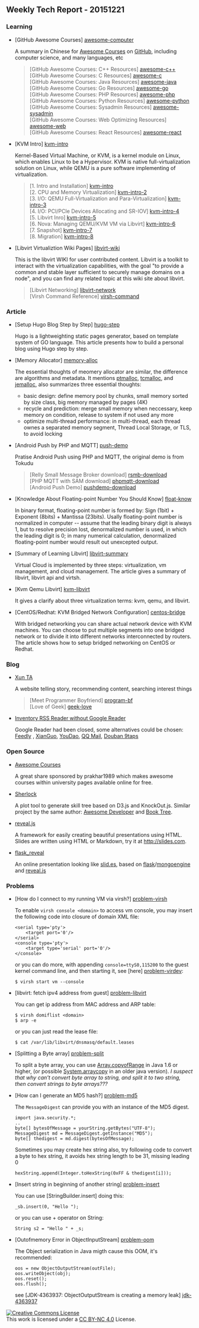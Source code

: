 ## Weekly Tech Report - 20151221

### Learning

+   [GitHub Awesome Courses] [awesome-computer]

    A summary in Chinese for [Awesome Courses] on [GitHub], including computer
    science, and many languages, etc

    > [GitHub Awesome Courses: C++ Resources] [awesome-c++]  
    > [GitHub Awesome Courses: C Resources] [awesome-c]  
    > [GitHub Awesome Courses: Java Resources] [awesome-java]  
    > [GitHub Awesome Courses: Go Resources] [awesome-go]  
    > [GitHub Awesome Courses: PHP Resources] [awesome-php]  
    > [GitHub Awesome Courses: Python Resources] [awesome-python]  
    > [GitHub Awesome Courses: Sysadmin Resources] [awesome-sysadmin]  
    > [GitHub Awesome Courses: Web Optimizing Resources] [awesome-web]  
    > [GitHub Awesome Courses: React Resources] [awesome-react]

[github]: https://github.com
[awesome courses]: https://github.com/prakhar1989/awesome-courses
[awesome-computer]: http://top.jobbole.com/18025/
[awesome-c++]: http://top.jobbole.com/14380/
[awesome-c]: http://top.jobbole.com/17557/
[awesome-java]: http://top.jobbole.com/15689/
[awesome-go]: http://top.jobbole.com/3600/
[awesome-php]: http://top.jobbole.com/3260/
[awesome-python]: http://top.jobbole.com/4866/
[awesome-sysadmin]: http://top.jobbole.com/2942/
[awesome-web]: http://top.jobbole.com/15613/
[awesome-react]: http://top.jobbole.com/15576/

+   [KVM Intro] [kvm-intro]

    Kernel-Based Virtual Machine, or KVM, is a kernel module on Linux, which
    enables Linux to be a Hypervisor. KVM is native full-virtualization solution
    on Linux, while QEMU is a pure software implementing of virtualization.
    
    > [1. Intro and Installation] [kvm-intro]  
    > [2. CPU and Memory Virtualization] [kvm-intro-2]  
    > [3. I/O: QEMU Full-Virtualization and Para-Virtualization] [kvm-intro-3]  
    > [4. I/O: PCI/PCIe Devices Allocating and SR-IOV] [kvm-intro-4]  
    > [5. Libvirt Inro] [kvm-intro-5]  
    > [6. Nova: Managing QEMU/KVM VM via Libvirt] [kvm-intro-6]  
    > [7. Snapshot] [kvm-intro-7]  
    > [8. Migration] [kvm-intro-8]

[kvm-intro]: http://www.cnblogs.com/sammyliu/p/4543110.html
[kvm-intro-2]: http://www.cnblogs.com/sammyliu/p/4543597.html
[kvm-intro-3]: http://www.cnblogs.com/sammyliu/p/4543657.html
[kvm-intro-4]: http://www.cnblogs.com/sammyliu/p/4548194.html
[kvm-intro-5]: http://www.cnblogs.com/sammyliu/p/4558638.html
[kvm-intro-6]: http://www.cnblogs.com/sammyliu/p/4568188.html
[kvm-intro-7]: http://www.cnblogs.com/sammyliu/p/4468757.html
[kvm-intro-8]: http://www.cnblogs.com/sammyliu/p/4572287.html%20

+   [Libvirt Virtualiztion Wiki Pages] [libvirt-wiki]

    This is the libvirt WIKI for user contributed content. Libvirt is a toolkit
    to interact with the virtualization capabilities, with the goal "to provide
    a common and stable layer sufficient to securely manage domains on a node",
    and you can find any related topic at this wiki site about libvirt.

    > [Libvirt Networking] [libvirt-network]  
    > [Virsh Command Reference] [virsh-command]

[libvirt-wiki]: http://wiki.libvirt.org/page/Main_Page
[libvirt-network]: http://wiki.libvirt.org/page/Networking
[virsh-command]: http://libvirt.org/sources/virshcmdref/html-single/

### Article

+   [Setup Hugo Blog Step by Step] [hugo-step]

    Hugo is a lightweighting static pages generator, based on template system of
    GO language. This article presents how to build a personal blog using Hugo
    step by step.

[hugo-step]: https://www.goodmemory.cc/%E4%B8%80%E6%AD%A5%E4%B8%80%E6%AD%A5%E6%95%99%E4%BD%A0%E7%94%A8hugo%E6%90%AD%E5%BB%BA%E5%8D%9A%E5%AE%A2/

+   [Memory Allocator] [memory-alloc]

    The essential thoughts of meomery allocator are similar, the difference are
    algorithms and metadata. It mentions [ptmalloc], [tcmalloc], and [jemalloc],
    also summarizes three essential thoughts:
    + basic design: define memory pool by chunks, small memory sorted by size 
      class, big memory managed by pages (4K)
    + recycle and prediction: merge small memory when neccessary, keep memory on
      condition, release to system if not used any more
    + optimize multi-thread performance: in multi-thread, each thread ownes a
      separated memory segment, Thread Local Storage, or TLS, to avoid locking

[memory-alloc]: http://blog.csdn.net/horkychen/article/details/35735103
[ptmalloc]: http://download.csdn.net/download/csuideal/4829502
[tcmalloc]: http://jamesgolick.com/2013/5/19/how-tcmalloc-works.html
[jemalloc]: http://wangkaisino.blog.163.com/blog/static/1870444202011431112323846/

+   [Android Push by PHP and MQTT] [push-demo]

    Pratise Android Push using PHP and MQTT, the original demo is from Tokudu

    > [Relly Small Message Broker download] [rsmb-download]  
    > [PHP MQTT with SAM download] [phpmqtt-download]  
    > [Android Push Demo] [pushdemo-download]

[push-demo]: http://blog.csdn.net/wuzehai02/article/details/8150159
[rsmb-download]: http://download.csdn.net/detail/wuzehai02/4735055
[phpmqtt-download]: http://download.csdn.net/detail/wuzehai02/4735078
[pushdemo-download]: http://download.csdn.net/detail/wuzehai02/4735172

+   [Knowledge About Floating-point Number You Should Know] [float-know]

    In binary format, floating-point number is formed by: Sign (1bit) + Exponent
    (8bits) + Mantissa (23bits). Usally floating-point number is normalized in
    computer -- assume that the leading binary digit is always 1, but to resolve
    precision lost, denormalized number is used, in which the leading digit is
    0; in many numerical calculation, denormalized floating-point number would
    result out unexcepted output.

[float-know]: http://blog.jobbole.com/86371/

+   [Summary of Learning Libvirt] [libvirt-summary]

    Virtual Cloud is implemented by three steps: virtualization, vm management,
    and cloud management. The article gives a summary of libvirt, libvirt api
    and virtsh.

[libvirt-summary]: http://blog.csdn.net/gaoxingnengjisuan/article/details/9674315

+   [Kvm Qemu Libvirt] [kvm-libvirt]

    It gives a clarify about three virtualization terms: kvm, qemu, and libvirt.

[kvm-libvirt]: http://kiwik.github.io/openstack/2014/05/04/KVM-QEMU-libvirt/

+   [CentOS/Redhat: KVM Bridged Network Configuration] [centos-bridge]

    With bridged networking you can share actual network device with KVM machines.
    You can choose to put multiple segments into one bridged network or to divide
    it into different networks interconnected by routers. The article shows how
    to setup bridged networking on CentOS or Redhat.

[centos-bridge]: http://www.cyberciti.biz/faq/rhel-linux-kvm-virtualization-bridged-networking-with-libvirt/

### Blog

+   [Xun TA](http://www.xuntayizhan.com/)

    A website telling story, recommending content, searching interest things

    > [Meet Programmer Boyfriend] [program-bf]  
    > [Love of Geek] [geek-love]

[program-bf]: http://www.xuntayizhan.com/blog/yu-jian-cheng-xu-yuan-nan-you/
[geek-love]: http://www.xuntayizhan.com/blog/ji-ke-ai-qing-zhi-yi-ai-ta-hai-shi-ai-wo/

+   [Inventory RSS Reader without Google Reader](http://www.williamlong.info/archives/3408.html)

    Google Reader had been closed, some alternatives could be chosen: [Feedly]
    , [XianGuo], [YouDao], [QQ Mail], [Douban 9taps]

[feedly]: http://www.feedly.com/
[xianguo]: http://xianguo.com/reader/
[youdao]: http://reader.youdao.com/
[qq mail]: https://mail.qq.com/
[douban 9taps]: http://9.douban.com/reader/

### Open Source

+   [Awesome Courses](https://github.com/prakhar1989/awesome-courses)

    A great share sponsored by prakhar1989 which makes awesome courses within
    university pages available online for free.

+   [Sherlock](https://github.com/phodal/sherlock)

    A plot tool to generate skill tree based on D3.js and KnockOut.js. Similar
    project by the same author: [Awesome Developer] and [Book Tree].

[awesome developer]: https://github.com/phodal/developer
[book tree]: https://github.com/phodal/booktree

+   [reveal.js](https://github.com/hakimel/reveal.js)

    A framework for easily creating beautiful presentations using HTML. Slides
    are written using HTML or Markdown, try it at <http://slides.com>.

+   [flask_reveal](https://github.com/dongweiming/flask_reveal)

    An online presentation looking like [slid.es](http://slid.es), based on
    [flask]/[mongoengine] and [reveal.js]

[flask]: https://github.com/mitsuhiko/flask
[mongoengine]: https://github.com/MongoEngine/mongoengine
[reveal.js]: https://github.com/hakimel/reveal.js

### Problems

+   [How do I connect to my running VM via virsh?] [problem-virsh]

    To enable `virsh console <domain>` to access vm console, you may insert the
    following code into <devices> closure of domain XML file:

        <serial type='pty'>
            <target port='0'/>
        </serial>
        <console type='pty'>
            <target type='serial' port='0'/>
        </console>
    or you can do more, with appending `console=ttyS0,115200` to the guest kernel
    command line, and then starting it, see [here] [problem-virdev]:

        $ virsh start vm --console

[problem-virsh]: http://askubuntu.com/questions/156564/how-do-i-connect-to-my-running-vm-via-virsh
[problem-virdev]: http://wiki.libvirt.org/page/Error_%22internal_error_cannot_find_character_device%22_when_trying_to_connect_a_domain's_console

+   [libvirt: fetch ipv4 address from guest] [problem-libvirt]

    You can get ip address from MAC address and ARP table:

        $ virsh domiflist <domain>
        $ arp -e
    or you can just read the lease file:

        $ cat /var/lib/libvirt/dnsmasq/default.leases

[problem-libvirt]: http://stackoverflow.com/questions/19057915/libvirt-fetch-ipv4-address-from-guest

+   [Splitting a Byte array] [problem-split]

    To split a byte array, you can use [Array.copyofRange] in Java 1.6 or higher,
    (or possible [System.arraycopy] in an older java version).
    *I suspect that why can't convert byte array to string, and split it to two
    string, then convert strings to byte arrays???*

[problem-split]: http://stackoverflow.com/questions/2253912/splitting-a-byte-array
[array.copyofrange]: http://java.sun.com/javase/6/docs/api/java/util/Arrays.html#copyOfRange%28byte%5b%5d,%20int,%20int%29
[system.arraycopy]: http://java.sun.com/j2se/1.5.0/docs/api/java/lang/System.html#arraycopy%28java.lang.Object,%20int,%20java.lang.Object,%20int,%20int%29

+   [How can I generate an MD5 hash?] [problem-md5]

    The `MessageDigest` can provide you with an instance of the MD5 digest.

        import java.security.*;
        ..
        byte[] bytesOfMessage = yourString.getBytes("UTF-8");
        MessageDigest md = MessageDigest.getInstance("MD5");
        byte[] thedigest = md.digest(bytesOfMessage);
    Sometimes you may create hex string also, try following code to convert a
    byte to hex string, it avoids hex string length to be 31, missing leading 0

        hexString.append(Integer.toHexString(0xFF & thedigest[i]));

[problem-md5]: http://stackoverflow.com/questions/415953/how-can-i-generate-an-md5-hash

+   [Insert string in beginning of another string] [problem-insert]

    You can use [StringBuilder.insert] doing this:

        _sb.insert(0, "Hello ");
    or you can use + operator on String:

        String s2 = "Hello " + _s;

[problem-insert]: http://stackoverflow.com/questions/1475807/insert-string-in-beginning-of-another-string

+   [Outofmemory Error in ObjectInputStream] [problem-oom]

    The Object serialization in Java migth cause this OOM, it's recommended:

        oos = new ObjectOutputStream(outFile);
        oos.writeObject(obj);
        oos.reset();
        oos.flush();
    see [JDK-4363937: ObjectOutputStream is creating a memory leak] [jdk-4363937]

[problem-oom]: http://www.coderanch.com/t/504342/java-io/java/Outofmemory-Error-ObjectInputStream
[jdk-4363937]: http://bugs.java.com/bugdatabase/view_bug.do?bug_id=4363937


[![Creative Commons License][CC png]][CC BY-NC 4.0]<br/>
This work is licensed under a [CC BY-NC 4.0][] License.

[cc png]: https://i.creativecommons.org/l/by-nc/4.0/88x31.png
[cc by-nc 4.0]: http://creativecommons.org/licenses/by-nc/4.0/
